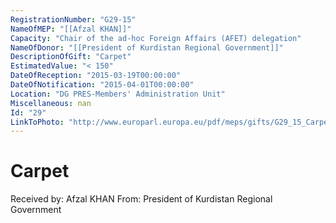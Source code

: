 ```yaml
---
RegistrationNumber: "G29-15"
NameOfMEP: "[[Afzal KHAN]]"
Capacity: "Chair of the ad-hoc Foreign Affairs (AFET) delegation"
NameOfDonor: "[[President of Kurdistan Regional Government]]"
DescriptionOfGift: "Carpet"
EstimatedValue: "< 150"
DateOfReception: "2015-03-19T00:00:00"
DateOfNotification: "2015-04-01T00:00:00"
Location: "DG PRES-Members' Administration Unit"
Miscellaneous: nan
Id: "29"
LinkToPhoto: "http://www.europarl.europa.eu/pdf/meps/gifts/G29_15_Carpet.JPG#"
---
```


# Carpet

Received by: Afzal KHAN
From: President of Kurdistan Regional Government
